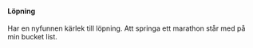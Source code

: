 #### Löpning

Har en nyfunnen kärlek till löpning. Att springa ett marathon står med på min bucket list. 
